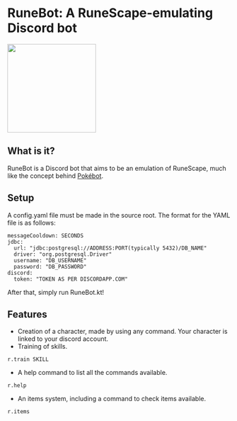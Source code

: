 # RuneBot: A RuneScape-emulating Discord bot
<img src="https://i.imgur.com/OMgVAM6.jpg" width="200" height="200" /></img>

## What is it?
RuneBot is a Discord bot that aims to be an emulation of RuneScape, much like the concept behind [Pokébot](https://github.com/Wonder-Toast/Pokebot).

## Setup
A config.yaml file must be made in the source root. The format for the YAML file is as follows:
```
messageCooldown: SECONDS
jdbc:
  url: "jdbc:postgresql://ADDRESS:PORT(typically 5432)/DB_NAME"
  driver: "org.postgresql.Driver"
  username: "DB_USERNAME"
  password: "DB_PASSWORD"
discord:
  token: "TOKEN AS PER DISCORDAPP.COM"
```
After that, simply run RuneBot.kt!

## Features
- Creation of a character, made by using any command. Your character is linked to your discord account.
- Training of skills.
```
r.train SKILL
```
- A help command to list all the commands available.
```
r.help
```
- An items system, including a command to check items available.
```
r.items
```
